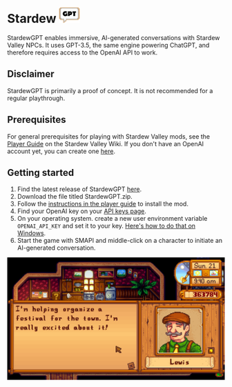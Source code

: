 # **Stardew** ![StardewGPT icon](.img/icon_48.png)

StardewGPT enables immersive, AI-generated conversations with Stardew Valley NPCs. It uses GPT-3.5, the same engine powering ChatGPT, and therefore requires access to the OpenAI API to work.

## Disclaimer
StardewGPT is primarily a proof of concept. It is not recommended for a regular playthrough.

## Prerequisites
For general prerequisites for playing with Stardew Valley mods, see the [Player Guide](https://stardewvalleywiki.com/Modding:Player_Guide/Getting_Started) on the Stardew Valley Wiki.
If you don't have an OpenAI account yet, you can create one [here](https://beta.openai.com/signup).

## Getting started
1. Find the latest release of StardewGPT [here](https://github.com/HenriSchulte/StardewGPT/releases).
1. Download the file titled StardewGPT.zip.
1. Follow the [instructions in the player guide](https://stardewvalleywiki.com/Modding:Player_Guide/Getting_Started#Install_mods) to install the mod.
1. Find your OpenAI key on your [API keys page](https://platform.openai.com/account/api-keys).
1. On your operating system. create a new user environment variable `OPENAI_API_KEY` and set it to your key. [Here's how to do that on Windows](https://www.howtogeek.com/787217/how-to-edit-environment-variables-on-windows-10-or-11/).
1. Start the game with SMAPI and middle-click on a character to initiate an AI-generated conversation.

![Screenshot of an AI-generated conversation with Mayor Lewis](.img/lewis.jpg)
